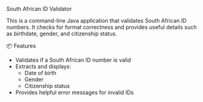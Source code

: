  South African ID Validator

This is a command-line Java application that validates South African ID numbers. It checks for format correctness and provides useful details such as birthdate, gender, and citizenship status.

 📦 Features

- Validates if a South African ID number is valid
- Extracts and displays:
  - Date of birth
  - Gender
  - Citizenship status
- Provides helpful error messages for invalid IDs
